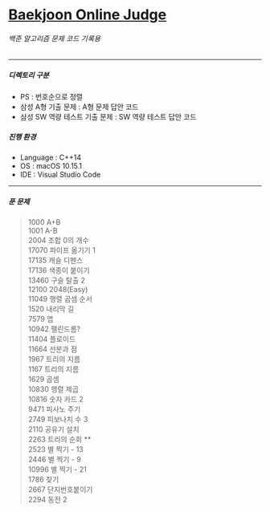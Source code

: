 # [Baekjoon Online Judge](https://www.acmicpc.net/)
###### 백준 알고리즘 문제 코드 기록용
---
##### 디렉토리 구분
* PS : 번호순으로 정렬
* 삼성 A형 기출 문제 : A형 문제 답안 코드
* 삼성 SW 역량 테스트 기출 문제 : SW 역량 테스트 답안 코드
   
##### 진행 환경
* Language : C++14
* OS : macOS 10.15.1
* IDE : Visual Studio Code
---
##### 푼 문제
>1000 A+B  
>1001 A-B  
>2004 조합 0의 개수   
>17070 파이프 옮기기 1   
>17135 캐슬 디펜스   
>17136 색종이 붙이기   
>13460 구슬 탈출 2   
>12100 2048(Easy)  
>11049 행렬 곱셈 순서  
>1520 내리막 길  
>7579 앱  
>10942 팰린드롬?  
>11404 플로이드  
>11664 선분과 점  
>1967 트리의 지름  
>1167 트리의 지름  
>1629 곱셈  
>10830 행렬 제곱  
>10816 숫자 카드 2   
>9471 피사노 주기  
>2749 피보나치 수 3  
>2110 공유기 설치  
>2263 트리의 순회 **  
>2523 별 찍기 - 13     
>2446 별 찍기 - 9  
>10996 별 찍기 - 21  
>1786 찾기  
>2667 단지번호붙이기  
>2294 동전 2  
